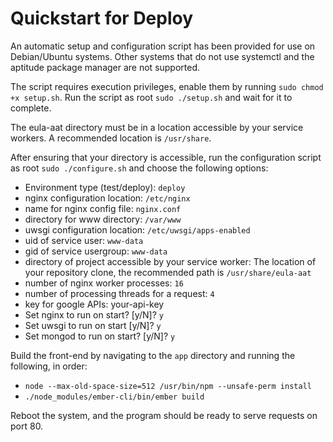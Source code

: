 # Quickstart for Deploy

An automatic setup and configuration script has been provided for use on Debian/Ubuntu systems.  Other systems that do not use systemctl and the aptitude package manager are not supported.

The script requires execution privileges, enable them by running `sudo chmod +x setup.sh`.
Run the script as root `sudo ./setup.sh` and wait for it to complete.

The eula-aat directory must be in a location accessible by your service workers.  A recommended location is `/usr/share`.

After ensuring that your directory is accessible, run the configuration script as root `sudo ./configure.sh` and choose the following options:

* Environment type (test/deploy): `deploy`
* nginx configuration location: `/etc/nginx`
* name for nginx config file: `nginx.conf`
* directory for www directory: `/var/www` 
* uwsgi configuration location: `/etc/uwsgi/apps-enabled`
* uid of service user: `www-data`
* gid of service usergroup: `www-data`
* directory of project accessible by your service worker: The location of your repository clone, the recommended path is `/usr/share/eula-aat`
* number of nginx worker processes: `16`
* number of processing threads for a request: `4`
* key for google APIs: your-api-key
* Set nginx to run on start? [y/N]? `y`
* Set uwsgi to run on start [y/N]? `y`
* Set mongod to run on start? [y/N]? `y`

Build the front-end by navigating to the `app` directory and running the following, in order:
* `node --max-old-space-size=512 /usr/bin/npm --unsafe-perm install`
* `./node_modules/ember-cli/bin/ember build`

Reboot the system, and the program should be ready to serve requests on port 80.